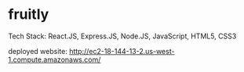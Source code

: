 # fruitly

Tech Stack: React.JS, Express.JS, Node.JS, JavaScript, HTML5, CSS3

deployed website: http://ec2-18-144-13-2.us-west-1.compute.amazonaws.com/
